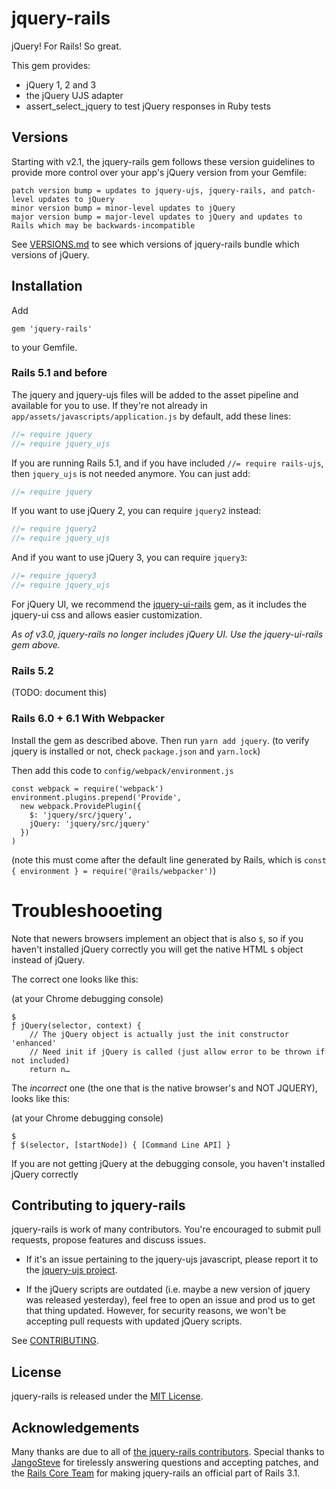 # jquery-rails

jQuery! For Rails! So great.

This gem provides:

  * jQuery 1, 2 and 3
  * the jQuery UJS adapter
  * assert_select_jquery to test jQuery responses in Ruby tests

## Versions

Starting with v2.1, the jquery-rails gem follows these version guidelines
to provide more control over your app's jQuery version from your Gemfile:

```
patch version bump = updates to jquery-ujs, jquery-rails, and patch-level updates to jQuery
minor version bump = minor-level updates to jQuery
major version bump = major-level updates to jQuery and updates to Rails which may be backwards-incompatible
```

See [VERSIONS.md](VERSIONS.md) to see which versions of jquery-rails bundle which
versions of jQuery.

## Installation

Add
```
gem 'jquery-rails'
```
to your Gemfile.

### Rails 5.1 and before
The jquery and jquery-ujs files will be added to the asset pipeline and available for you to use. If they're not already in `app/assets/javascripts/application.js` by default, add these lines:

```js
//= require jquery
//= require jquery_ujs
```

If you are running Rails 5.1, and if you have included `//= require rails-ujs`, then `jquery_ujs` is not needed anymore. You can just add:

```js
//= require jquery
```

If you want to use jQuery 2, you can require `jquery2` instead:

```js
//= require jquery2
//= require jquery_ujs
```

And if you want to use jQuery 3, you can require `jquery3`:

```js
//= require jquery3
//= require jquery_ujs
```


For jQuery UI, we recommend the [jquery-ui-rails](https://github.com/joliss/jquery-ui-rails) gem, as it includes the jquery-ui css and allows easier customization.

*As of v3.0, jquery-rails no longer includes jQuery UI. Use the
jquery-ui-rails gem above.*

### Rails 5.2
(TODO: document this)

### Rails 6.0 + 6.1 With Webpacker

Install the gem as described above. Then run `yarn add jquery`. (to verify jquery is installed or not, check `package.json` and `yarn.lock`)

Then add this code to `config/webpack/environment.js`

```
const webpack = require('webpack')
environment.plugins.prepend('Provide',
  new webpack.ProvidePlugin({
    $: 'jquery/src/jquery',
    jQuery: 'jquery/src/jquery'
  })
)
```
(note this must come after the default line generated by Rails, which is `const { environment } = require('@rails/webpacker')`)



# Troubleshooeting

Note that newers browsers implement an object that is also `$`, so if you haven't installed jQuery correctly you will get the native HTML `$` object instead of jQuery. 

The correct one looks like this:

(at your Chrome debugging console)
```
$
ƒ jQuery(selector, context) {
    // The jQuery object is actually just the init constructor 'enhanced'
    // Need init if jQuery is called (just allow error to be thrown if not included)
    return n…
```

The *incorrect* one (the one that is the native browser's and NOT JQUERY), looks like this:

(at your Chrome debugging console)
```
$
ƒ $(selector, [startNode]) { [Command Line API] }
```

If you are not getting jQuery at the debugging console, you haven't installed jQuery correctly


## Contributing to jquery-rails

jquery-rails is work of many contributors. You're encouraged to submit pull requests, propose
features and discuss issues.

* If it's an issue pertaining to the jquery-ujs javascript, please report it to the [jquery-ujs project](https://github.com/rails/jquery-ujs).

* If the jQuery scripts are outdated (i.e. maybe a new version of jquery was released yesterday), feel free to open an issue and prod us to get that thing updated. However, for security reasons, we won't be accepting pull requests with updated jQuery scripts.

See [CONTRIBUTING](CONTRIBUTING.md).

## License
jquery-rails is released under the [MIT License](MIT-LICENSE).

## Acknowledgements

Many thanks are due to all of [the jquery-rails contributors](https://github.com/rails/jquery-rails/graphs/contributors). Special thanks to [JangoSteve](http://github.com/JangoSteve) for tirelessly answering questions and accepting patches, and the [Rails Core Team](https://github.com/orgs/rails/people) for making jquery-rails an official part of Rails 3.1.
